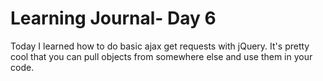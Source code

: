 # Learning Journal- Day 6

Today I learned how to do basic ajax get requests with jQuery. It's pretty cool that you can pull objects from somewhere else and use them in your code. 
